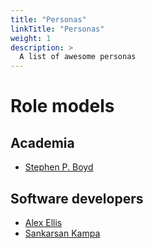 ```yaml
---
title: "Personas"
linkTitle: "Personas"
weight: 1
description: >
  A list of awesome personas
---
```


# Role models

## Academia

* [Stephen P. Boyd](https://web.stanford.edu/~boyd/)

## Software developers

* [Alex Ellis](https://www.alexellis.io/)
* [Sankarsan Kampa](https://traction.one/)
